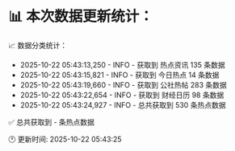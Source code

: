 📊 本次数据更新统计：
==========================

📈 数据分类统计：
- 2025-10-22 05:43:13,250 - INFO - 获取到 热点资讯 135 条数据
- 2025-10-22 05:43:15,821 - INFO - 获取到 今日热点 14 条数据
- 2025-10-22 05:43:19,660 - INFO - 获取到 公社热帖 283 条数据
- 2025-10-22 05:43:22,654 - INFO - 获取到 财经日历 98 条数据
- 2025-10-22 05:43:24,927 - INFO - 总共获取到 530 条热点数据

✅ 总共获取到 - 条热点数据

🕐 更新时间: 2025-10-22 05:43:25
